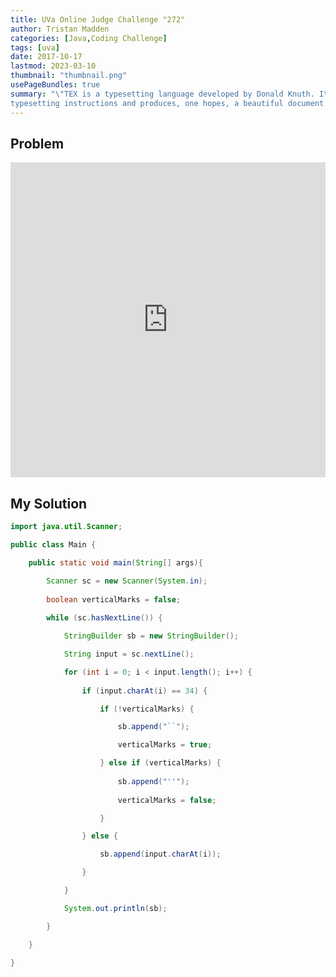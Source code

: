 ```yaml
---
title: UVa Online Judge Challenge "272"
author: Tristan Madden
categories: [Java,Coding Challenge]
tags: [uva]
date: 2017-10-17
lastmod: 2023-03-10
thumbnail: "thumbnail.png"
usePageBundles: true
summary: "\"TEX is a typesetting language developed by Donald Knuth. It takes source text together with a few
typesetting instructions and produces, one hopes, a beautiful document. Beautiful documents use...\""
---
```


## Problem
<div style="position: relative; padding-bottom: 100%; height: 0; overflow: hidden;">
  <iframe src="https://onlinejudge.org/external/2/272.pdf" style="position: absolute; top: 0; left: 0; width: 100%; height: 100%; border:0;"  webkitallowfullscreen mozallowfullscreen allowfullscreen></iframe>
</div>

## My Solution

```Java
import java.util.Scanner;

public class Main {

    public static void main(String[] args){

        Scanner sc = new Scanner(System.in);
        
        boolean verticalMarks = false;
        
        while (sc.hasNextLine()) {

            StringBuilder sb = new StringBuilder();

            String input = sc.nextLine();

            for (int i = 0; i < input.length(); i++) {
                
                if (input.charAt(i) == 34) {

                    if (!verticalMarks) {

                        sb.append("``");

                        verticalMarks = true;

                    } else if (verticalMarks) {
                        
                        sb.append("''");
                        
                        verticalMarks = false;

                    }

                } else {

                    sb.append(input.charAt(i));

                }

            }

            System.out.println(sb);

        }

    }

}
```
